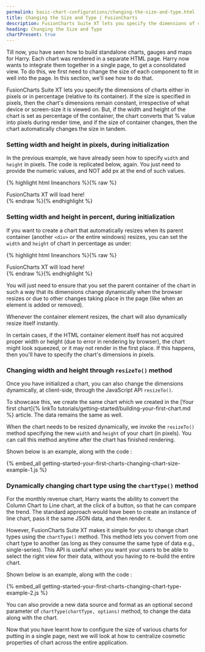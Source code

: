 ```yaml
---
permalink: basic-chart-configurations/changing-the-size-and-type.html
title: Changing the Size and Type | FusionCharts
description: FusionCharts Suite XT lets you specify the dimensions of charts either in pixels or in percentage. You can also create a chart which resizes automatically.
heading: Changing the Size and Type
chartPresent: true
---
```


Till now, you have seen how to build standalone charts, gauges and maps for Harry. Each chart was rendered in a separate HTML page. Harry now wants to integrate them together in a single page, to get a consolidated view. To do this, we first need to change the size of each component to fit in well into the page. In this section, we'll see how to do that.

FusionCharts Suite XT lets you specify the dimensions of charts either in pixels or in percentage (relative to its container). If the size is specified in pixels, then the chart's dimensions remain constant, irrespective of what device or screen-size it is viewed on. But, if the width and height of the chart is set as percentage of the container, the chart converts that % value into pixels during render time, and if the size of container changes, then the chart automatically changes the size in tandem.

### Setting width and height in pixels, during initialization

In the previous example, we have already seen how to specify `width` and `height` in pixels. The code is replicated below, again. You just need to provide the numeric values, and NOT add px at the end of such values.

{% highlight html lineanchors %}{% raw %}
<html>
<head>
<title>My first chart using FusionCharts Suite XT</title>
<script type="text/javascript" src="fusioncharts/js/fusioncharts.js"></script>
<script type="text/javascript" src="fusioncharts/js/themes/fusioncharts.theme.fint.js"></script>
<script type="text/javascript">
 FusionCharts.ready(function(){
        var revenueChart = new FusionCharts({
        "type": "column2d",
        "renderAt": "chartContainer",
        "width": "500",
        "height": "300",
        "dataFormat": "json",
        "dataSource": {
        "chart": {
            "caption": "Monthly revenue for last year",
            "subCaption": "Harry's SuperMart",
            "xAxisName": "Month",
            "yAxisName": "Revenues (In USD)",
            "theme": "fint"
         },
        "data": [
            {
               "label": "Jan",
               "value": "420000"
            },
            {
               "label": "Feb",
               "value": "810000"
            },
            {
               "label": "Mar",
               "value": "720000"
            },
            {
               "label": "Apr",
               "value": "550000"
            },
            {
               "label": "May",
               "value": "910000"
            },
            {
               "label": "Jun",
               "value": "510000"
            },
            {
               "label": "Jul",
               "value": "680000"
            },
            {
               "label": "Aug",
               "value": "620000"
            },
            {
               "label": "Sep",
               "value": "610000"
            },
            {
               "label": "Oct",
               "value": "490000"
            },
            {
               "label": "Nov",
               "value": "900000"
            },
            {
               "label": "Dec",
               "value": "730000"
            }
         ]
      }
    });
    revenueChart.render("chartContainer");
  })

</script>
</head>
<body>
    <div id="chartContainer">FusionCharts XT will load here!</div>
</body>
</html>
{% endraw %}{% endhighlight %}

### Setting width and height in percent, during initialization

If you want to create a chart that automatically resizes when its parent container (another `<div>` or the entire windows) resizes, you can set the `width` and `height` of chart in percentage as under:

{% highlight html lineanchors %}{% raw %}
<html>
<head>
<title>My first chart using FusionCharts Suite XT</title>
<script type="text/javascript" src="fusioncharts/js/fusioncharts.js"></script>
<script type="text/javascript" src="fusioncharts/js/themes/fusioncharts.theme.fint.js"></script>
<script type="text/javascript">
 FusionCharts.ready(function(){
        var revenueChart = new FusionCharts({
        "type": "column2d",
        "renderAt": "chartContainer",
        "width": "100%",
        "height": "100%",
        "dataFormat": "json",
        "dataSource":{
        "chart": {
            "caption": "Monthly revenue for last year",
            "subCaption": "Harry's SuperMart",
            "xAxisName": "Month",
            "yAxisName": "Revenues (In USD)",
            "theme": "fint"
         },
        "data": [
            {
               "label": "Jan",
               "value": "420000"
            },
            {
               "label": "Feb",
               "value": "810000"
            },
            {
               "label": "Mar",
               "value": "720000"
            },
            {
               "label": "Apr",
               "value": "550000"
            },
            {
               "label": "May",
               "value": "910000"
            },
            {
               "label": "Jun",
               "value": "510000"
            },
            {
               "label": "Jul",
               "value": "680000"
            },
            {
               "label": "Aug",
               "value": "620000"
            },
            {
               "label": "Sep",
               "value": "610000"
            },
            {
               "label": "Oct",
               "value": "490000"
            },
            {
               "label": "Nov",
               "value": "900000"
            },
            {
               "label": "Dec",
               "value": "730000"
            }
         ]
      }
    });
    revenueChart.render("chartContainer");
  })

</script>
</head>
<body>
<div id="parentContainer">
    <div id="chartContainer">FusionCharts XT will load here!</div>
</div>
</body>
</html>
{% endraw %}{% endhighlight %}

You will just need to ensure that you set the parent container of the chart in such a way that its dimensions change dynamically when the browser resizes or due to other changes taking place in the page (like when an element is added or removed).


Whenever the container element resizes, the chart will also dynamically resize itself instantly.

<p class ="text-info">In certain cases, if the HTML container element itself has not acquired proper width or height (due to error in rendering by browser), the chart might look squeezed, or it may not render in the first place. If this happens, then you'll have to specify the chart's dimensions in pixels.</p>

### Changing width and height through `resizeTo()` method

Once you have initialized a chart, you can also change the dimensions dynamically, at client-side, through the JavaScript API `resizeTo()`.

To showcase this, we create the same chart which we created in the [Your first chart]{% linkTo tutorials/getting-started/building-your-first-chart.md %} article. The data remains the same as well.

When the chart needs to be resized dynamically, we invoke the `resizeTo()` method specifying the new `width` and `height` of your chart (in pixels). You can call this method anytime after the chart has finished rendering.

Shown below is an example, along with the code :

{% embed_all getting-started-your-first-charts-changing-chart-size-example-1.js %}


### Dynamically changing chart type using the `chartType()` method

For the monthly revenue chart, Harry wants the ability to convert the Column Chart to Line chart, at the click of a button, so that he can compare the trend. The standard approach would have been to create an instance of line chart, pass it the same JSON data, and then render it.

However, FusionCharts Suite XT makes it simple for you to change chart types using the `chartType()` method. This method lets you convert  from one chart type to another (as long as they consume the same type of data e.g., single-series). This API is useful when you want your users to be able to select the right view for their data, without you having to re-build the entire chart.

Shown below is an example, along with the code :

{% embed_all getting-started-your-first-charts-changing-chart-type-example-2.js %}


You can also provide a new data source and format as an optional second parameter of `chartType(chartType, options)` method, to change the data along with the chart.

Now that you have learnt how to configure the size of various charts for putting in a single page, next we will look at how to centralize cosmetic properties of chart across the entire application.


